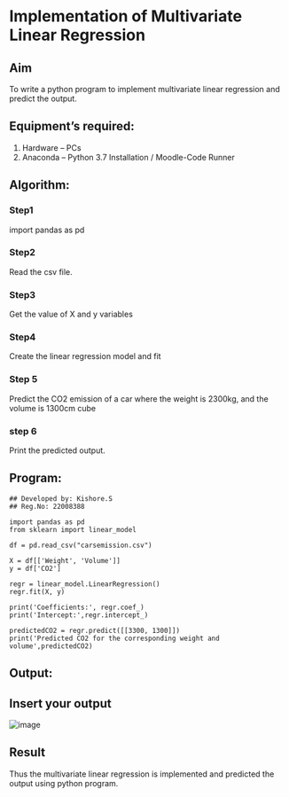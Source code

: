 # Implementation of Multivariate Linear Regression
## Aim
To write a python program to implement multivariate linear regression and predict the output.
## Equipment’s required:
1.	Hardware – PCs
2.	Anaconda – Python 3.7 Installation / Moodle-Code Runner
## Algorithm:
### Step1
import pandas as pd

### Step2
Read the csv file.

### Step3
Get the value of X and y variables

### Step4
Create the linear regression model and fit

### Step 5
Predict the CO2 emission of a car where the weight is 2300kg, and the volume is 1300cm
cube

### step 6
Print the predicted output.

## Program:
```
## Developed by: Kishore.S
## Reg.No: 22008388

import pandas as pd
from sklearn import linear_model

df = pd.read_csv("carsemission.csv")

X = df[['Weight', 'Volume']]
y = df['CO2']

regr = linear_model.LinearRegression()
regr.fit(X, y)

print('Coefficients:', regr.coef_)
print('Intercept:',regr.intercept_)

predictedCO2 = regr.predict([[3300, 1300]])
print('Predicted CO2 for the corresponding weight and volume',predictedCO2)

```
## Output:
## Insert your output
![image](https://user-images.githubusercontent.com/118679883/214310616-bc42f666-f580-40b2-a6ba-af64941e5745.png)





## Result
Thus the multivariate linear regression is implemented and predicted the output using python program.

